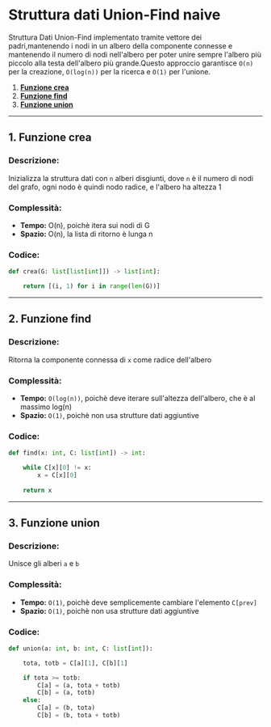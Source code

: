 # Struttura dati Union-Find naive

Struttura Dati Union-Find implementato tramite vettore dei padri,mantenendo i nodi in un albero della componente connesse e mantenendo il numero di nodi nell'albero per poter unire sempre l'albero più piccolo alla testa dell'albero più grande.Questo approccio garantisce `O(n)` per la creazione, `O(log(n))` per la ricerca e `O(1)` per l'unione.

1. [**Funzione crea**](#1-funzione-crea)
2. [**Funzione find**](#2-funzione-find)
3. [**Funzione union**](#3-funzione-union)

---

## 1. Funzione crea

### Descrizione:
Inizializza la struttura dati con `n` alberi disgiunti, dove `n` è il numero di nodi del grafo,
ogni nodo è quindi nodo radice, e l'albero ha altezza 1

### Complessità:
- **Tempo:** O(n), poichè itera sui nodi di G
- **Spazio:** O(n), la lista di ritorno è lunga n

### Codice:
```python
def crea(G: list[list[int]]) -> list[int]:

    return [(i, 1) for i in range(len(G))]

```

---

## 2. Funzione find

### Descrizione:
Ritorna la componente connessa di `x` come radice dell'albero

### Complessità:
- **Tempo:** `O(log(n))`, poichè deve iterare sull'altezza dell'albero, che è al massimo log(n)
- **Spazio:** `O(1)`, poichè non usa strutture dati aggiuntive

### Codice:
```python
def find(x: int, C: list[int]) -> int:

    while C[x][0] != x:
        x = C[x][0]
    
    return x

```

---

## 3. Funzione union

### Descrizione:
Unisce gli alberi `a` e `b`

### Complessità:
- **Tempo:** `O(1)`, poichè deve semplicemente cambiare l'elemento `C[prev]`
- **Spazio:** `O(1)`, poichè non usa strutture dati aggiuntive

### Codice:
```python
def union(a: int, b: int, C: list[int]):

    tota, totb = C[a][1], C[b][1]

    if tota >= totb:
        C[a] = (a, tota + totb)
        C[b] = (a, totb)
    else:
        C[a] = (b, tota)
        C[b] = (b, tota + totb)

```
